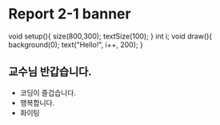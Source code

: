 # Report 2-1 banner
  
  void setup(){
    size(800,300);
    textSize(100);
  }
  int i;
  void draw(){
    background(0);
    text("Hello!", i++, 200);
  }
  
## 교수님 반갑습니다.
  * 코딩이 즐겁습니다.
  * 행복합니다.
  * 화이팅
